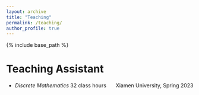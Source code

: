 ```yaml
---
layout: archive
title: "Teaching"
permalink: /teaching/
author_profile: true
---
```


{% include base_path %}

# Teaching Assistant
- *Discrete Mathematics* 32 class hours <span style="float:right"> Xiamen University, Spring 2023</span>
